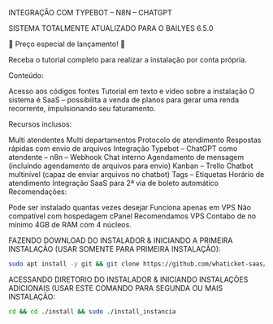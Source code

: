 INTEGRAÇÃO COM TYPEBOT – N8N – CHATGPT

SISTEMA TOTALMENTE ATUALIZADO PARA O BAILYES 6.5.0

🚀 Preço especial de lançamento! 🚀

Receba o tutorial completo para realizar a instalação por conta própria.

Conteúdo:

Acesso aos códigos fontes
Tutorial em texto e vídeo sobre a instalação
O sistema é SaaS – possibilita a venda de planos para gerar uma renda recorrente, impulsionando seu faturamento.

Recursos inclusos:

Multi atendentes
Multi departamentos
Protocolo de atendimento
Respostas rápidas com envio de arquivos
Integração Typebot – ChatGPT como atendente – n8n – Webhook
Chat interno
Agendamento de mensagem (incluindo agendamento de arquivos para envio)
Kanban – Trello
Chatbot multinível (capaz de enviar arquivos no chatbot)
Tags – Etiquetas
Horário de atendimento
Integração SaaS para 2ª via de boleto automático
Recomendações:

Pode ser instalado quantas vezes desejar
Funciona apenas em VPS
Não compatível com hospedagem cPanel
Recomendamos VPS Contabo de no mínimo 4GB de RAM com 4 núcleos.

FAZENDO DOWNLOAD DO INSTALADOR & INICIANDO A PRIMEIRA INSTALAÇÃO (USAR SOMENTE PARA PRIMEIRA INSTALAÇÃO):

```bash
sudo apt install -y git && git clone https://github.com/whaticket-saas/instalador.git instalador && sudo chmod -R 777 instalador  && cd instalador  && sudo ./install_primaria
```

ACESSANDO DIRETORIO DO INSTALADOR & INICIANDO INSTALAÇÕES ADICIONAIS (USAR ESTE COMANDO PARA SEGUNDA OU MAIS INSTALAÇÃO:
```bash
cd && cd ./install && sudo ./install_instancia
```

